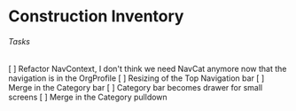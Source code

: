 # Construction Inventory
###### Tasks
[ ] Refactor NavContext, I don't think we need NavCat anymore now that the navigation is in the OrgProfile 
[ ] Resizing of the Top Navigation bar
[ ] Merge in the Category bar
[ ] Category bar becomes drawer for small screens
[ ] Merge in the Category pulldown